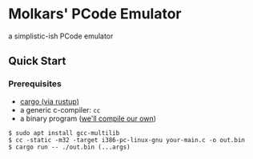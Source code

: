 
# Molkars' PCode Emulator

a simplistic-ish PCode emulator

## Quick Start

### Prerequisites
- [cargo (via rustup)](https://rustup.rs)
- a generic c-compiler: `cc`
- a binary program ([we'll compile our own](example.c))

```console
$ sudo apt install gcc-multilib
$ cc -static -m32 -target i386-pc-linux-gnu your-main.c -o out.bin
$ cargo run -- ./out.bin (...args)
```
